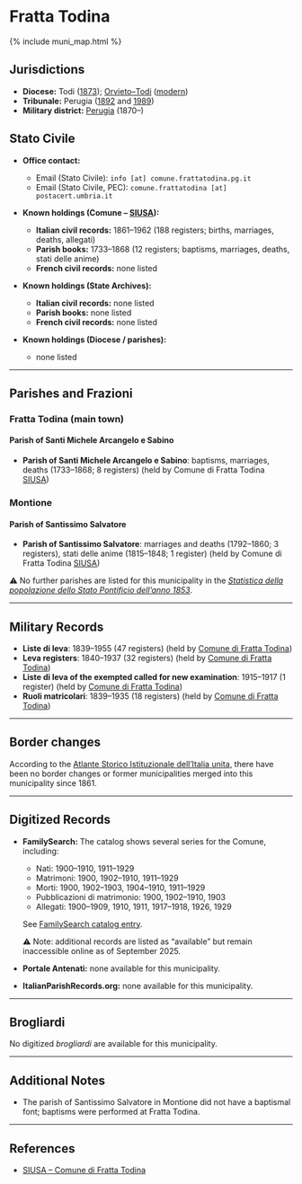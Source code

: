 # Fratta Todina

{% include muni_map.html %}

## Jurisdictions

* **Diocese:** Todi ([1873](https://www.google.it/books/edition/Il_libro_de_comuni_del_Regno_d_Italia_co/WF9mfeJJcDEC?gbpv=1)); [Orvieto–Todi](../dio/orvieto_todi.md) ([modern](https://www.chiesacattolica.it/annuario-cei/ricerca-parrocchie/))
* **Tribunale:** Perugia ([1892](https://www.google.it/books/edition/Bollettino_ufficiale_del_Ministero_di_gr/kRXd4t5fK-0C?hl=en&gbpv=1&pg=PA457&printsec=frontcover) and [1989](https://www.google.it/books/edition/Gazzetta_ufficiale_della_Repubblica_ital/-Z6nogg-qMQC?hl=en&gbpv=1&pg=RA8-PA38&printsec=frontcover))
* **Military district:** [Perugia](../mil/perugia.md) (1870–)

## Stato Civile

* **Office contact:**

  * Email (Stato Civile): `info [at] comune.frattatodina.pg.it`
  * Email (Stato Civile, PEC): `comune.frattatodina [at] postacert.umbria.it`

* **Known holdings (Comune – [SIUSA](https://siusa-archivi.cultura.gov.it/cgi-bin/siusa/pagina.pl?TipoPag=comparc&Chiave=262040)):**

  * **Italian civil records:** 1861–1962 (188 registers; births, marriages, deaths, allegati)
  * **Parish books:** 1733–1868 (12 registers; baptisms, marriages, deaths, stati delle anime)
  * **French civil records:** none listed

* **Known holdings (State Archives):**

  * **Italian civil records:** none listed
  * **Parish books:** none listed
  * **French civil records:** none listed

* **Known holdings (Diocese / parishes):**

  * none listed

---

## Parishes and Frazioni

### Fratta Todina (main town)

#### Parish of Santi Michele Arcangelo e Sabino

* **Parish of Santi Michele Arcangelo e Sabino**: baptisms, marriages, deaths (1733–1868; 8 registers) (held by Comune di Fratta Todina [SIUSA](https://siusa-archivi.cultura.gov.it/cgi-bin/siusa/pagina.pl?TipoPag=comparc&Chiave=262040))

### Montione

#### Parish of Santissimo Salvatore

* **Parish of Santissimo Salvatore**: marriages and deaths (1792–1860; 3 registers), stati delle anime (1815–1848; 1 register) (held by Comune di Fratta Todina [SIUSA](https://siusa-archivi.cultura.gov.it/cgi-bin/siusa/pagina.pl?TipoPag=comparc&Chiave=262040))

⚠️ No further parishes are listed for this municipality in the *[Statistica della popolazione dello Stato Pontificio dell’anno 1853](https://www.google.it/books/edition/Statistics_della_popolazione_dello_Stato/v6dCAQAAMAAJ)*.

---

## Military Records

* **Liste di leva**: 1839–1955 (47 registers) (held by [Comune di Fratta Todina](https://siusa-archivi.cultura.gov.it/cgi-bin/siusa/pagina.pl?TipoPag=comparc&Chiave=169231&RicVM=ricercasemplice&RicProgetto=reg%2dumb&RicPag=2&RicFrmRicSemplice=Liste%20di%20leva&RicSez=complessi))
* **Leva registers**: 1840–1937 (32 registers) (held by [Comune di Fratta Todina](https://siusa-archivi.cultura.gov.it/cgi-bin/siusa/pagina.pl?TipoPag=comparc&Chiave=169231&RicVM=ricercasemplice&RicProgetto=reg%2dumb&RicPag=2&RicFrmRicSemplice=Liste%20di%20leva&RicSez=complessi))
* **Liste di leva of the exempted called for new examination**: 1915–1917 (1 register) (held by [Comune di Fratta Todina](https://siusa-archivi.cultura.gov.it/cgi-bin/siusa/pagina.pl?TipoPag=comparc&Chiave=169231&RicVM=ricercasemplice&RicProgetto=reg%2dumb&RicPag=2&RicFrmRicSemplice=Liste%20di%20leva&RicSez=complessi))
* **Ruoli matricolari**: 1839–1935 (18 registers) (held by [Comune di Fratta Todina](https://siusa-archivi.cultura.gov.it/cgi-bin/siusa/pagina.pl?TipoPag=comparc&Chiave=169231&RicVM=ricercasemplice&RicProgetto=reg%2dumb&RicPag=2&RicFrmRicSemplice=Liste%20di%20leva&RicSez=complessi))

---

## Border changes

According to the [Atlante Storico Istituzionale dell’Italia unita](http://dati.san.beniculturali.it/asi/local/), there have been no border changes or former municipalities merged into this municipality since 1861.

---

## Digitized Records

* **FamilySearch:** The catalog shows several series for the Comune, including:

  * Nati: 1900–1910, 1911–1929
  * Matrimoni: 1900, 1902–1910, 1911–1929
  * Morti: 1900, 1902–1903, 1904–1910, 1911–1929
  * Pubblicazioni di matrimonio: 1900, 1902–1910, 1903
  * Allegati: 1900–1909, 1910, 1911, 1917–1918, 1926, 1929

  See [FamilySearch catalog entry](https://www.familysearch.org/en/search/catalog/834749).

  ⚠️ Note: additional records are listed as “available” but remain inaccessible online as of September 2025.

* **Portale Antenati:** none available for this municipality.

* **ItalianParishRecords.org:** none available for this municipality.

---

## Brogliardi

No digitized *brogliardi* are available for this municipality.

---

## Additional Notes

* The parish of Santissimo Salvatore in Montione did not have a baptismal font; baptisms were performed at Fratta Todina.

---

## References

* [SIUSA – Comune di Fratta Todina](https://siusa-archivi.cultura.gov.it/cgi-bin/siusa/pagina.pl?TipoPag=comparc&Chiave=262040)
